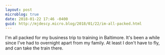 ```yaml
---
layout: post
microblog: true
date: 2018-01-22 17:46 -0400
guid: http://mjdescy.micro.blog/2018/01/22/im-all-packed.html
---
```

I'm all packed for my business trip to training in Baltimore. It's been a while since I've had to overnight apart from my family. At least I don't have to fly, and can take the train there.
